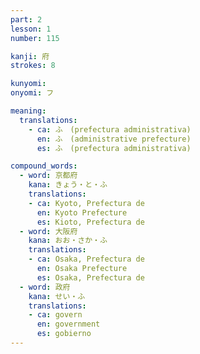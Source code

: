 ```yaml
---
part: 2
lesson: 1
number: 115

kanji: 府
strokes: 8

kunyomi:
onyomi: フ

meaning:
  translations:
    - ca: ふ　(prefectura administrativa)
      en: ふ　(administrative prefecture)
      es: ふ　(prefectura administrativa)

compound_words:
  - word: 京都府
    kana: きょう・と・ふ
    translations:
    - ca: Kyoto, Prefectura de
      en: Kyoto Prefecture
      es: Kioto, Prefectura de
  - word: 大阪府
    kana: おお・さか・ふ
    translations:
    - ca: Osaka, Prefectura de
      en: Osaka Prefecture
      es: Osaka, Prefectura de
  - word: 政府
    kana: せい・ふ
    translations:
    - ca: govern
      en: government
      es: gobierno
---
```

